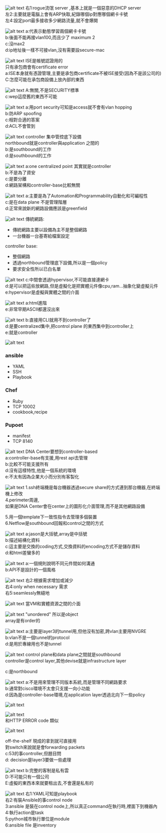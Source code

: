 ![alt text](image-63.png)
右1:rogue流氓 server ,基本上就是一個惡意的DHCP server   
左2:主要就是電腦上會有ARP快取,紀錄哪個ip對應哪個網卡卡號  
左4:設定port最多接收多少網路流量,就不會爆開  
























![alt text](image-64.png)
a:代表示動態學習兩個網卡卡號  
b:後面不能再接vlan100,而且少了 maximum 2  
c:沒max2  
d:ip地址後一樣不可接vlan,沒有需要設secure-mac   



























![alt text](image-65.png)
ISE是帳號認證用的  
只有承包商會有certificate error  
a:ISE本身就有憑證管理,主要是承包商certificate不被ISE接受(因為不是該公司的)  
C:怎麼可能在承包商設備上放內部的東西  
























![alt text](image-66.png)
A:無關,不是SECURITY標準  
c:wep這麼舊的東西不可能  



































![alt text](image-67.png)
a:用port security可知是access就不會有vlan hopping    
b:防ARP spoofing   
c:相對合適的答案  
d:ACL不會管到  
























![alt text](image-68.png)
controller 集中管控底下設備  
northbound就是controller與application 之間的   
b:是southbound的工作  
d:是southbound的工作  




























![alt text](image-69.png)
a:one centralized point 其實就是controller  
b:不是為了資安   
c:是要分離   
d:網路架構和controller-base比較無關   





















![alt text](image-70.png)
a:主要是為了Automation和Programmability自動化和可編程性   
c:是在data plane 不是管理階層  
d:正常來說新的網路設備應該是greenfield  
























![alt text](image-71.png)
傳統網路:
+ 傳統網路主要以設備為主不是整個網路  
+ 一台機器一台基寄給檔案設定  

controller base:  
+ 整個網路 
+ 透過northbound管理底下設備,所以是一個policy  
+ 要求安全性所以已白名單  























![alt text](image.png)
c:中間會透過hypervisor,不可能直接連網卡   
d:是可以把這些放網路,但是虛擬化是把實體元件像cpu,ram...抽象化變虛擬元件      
e:hypervisor是虛擬與實體之間的介面   




























![alt text](image-1.png)
a:html進階  
e:非常早期ASCII都還沒出來  


























![alt text](image-2.png)
b:直接用CLI就用不到controller了  
d:是要centralized集中,把control plane 的東西集中到controller上  
e:就是controller  





















![alt text](image-3.png)
### ansible  
+ YAML  
+ SSH  
+ Playbook  
### Chef  
+ Ruby  
+ TCP 10002  
+ cookbook,recipe      

### Pupoet 
+ manifest  
+ TCP 8140

























![alt text](image-4.png)
DNA Center要想到controller-based  
a:controller-base有支援,用rest api去管理  
b:比較不可能支援所有  
d:沒有這樣特性,他是一個系統的環境  
e:不太有因為企業大小而分別有客製化  



























![alt text](image-5.png)
1.ssh終端機是每台機器透過secure share的方式連到那台機器,在終端機上修改  
4.perimeter周邊,  
如果是DNA Center會在center上的圖形化介面管理,而不是其他網路設備  

5.用一個template下一致性指令去管理多個裝置  
6.Netflow是southbound回報和control之間的方式  























![alt text](image-6.png)
a:jason是大括號,array是中括號  
b:描述結構化資料  
c:這主要是交換的coding方式,交換資料的encoding方式不是儲存資料  
d:和html差蠻多的    




















![alt text](image-7.png)
a:一個規則說明不同元件間如何溝通  
b:API不是設計的一個風格   
























![alt text](image-8.png)
右2:根據需求增加或減少  
右4:only when necessary 需求  
右5:seamlessly無縫地  


















![alt text](image-9.png)
當VM和實體資源之間的介面  

























![alt text](image-10.png)
"unordered" 所以是object   
array是有order的  

















![alt text](image-11.png)
a:主要是layer3的tunnel用,但他沒有加密,跨vlan主要用NVGRE      
b:vlan不是一個tunnel的protocol  
d:是用於專線用也不是tunnel  


























![alt text](image-12.png)
control plane和data plane之間就是southbound  
controller是control layer,其他devise就是infrastructure layer  

c:是northbound  



















![alt text](image-14.png)
a:不是用來管理不同版本系統,而是管理不同網路要求  
b:通常對cisco環境不太會只支援一向小功能  
d:因為是controller-base環境,在application layer透過北向下一些policy  

























![alt text](image-13.png)























![alt text](image-15.png)  
和HTTP ERROR code 類似  






















![alt text](image-16.png)
























off-the-shelf 現成的拿到就可直接用  
對switch來說就是會forwarding packets  
c:53的事controller,但題目問  
d: decision是layer3要做一些處理  
















![alt text](image-20.png)
b:完整的客制是私有雲   
D:不可能只有一個公司   
E:虛擬的東西本來就要租出去,不會還是私有的
 



























![alt text](image-21.png)
右1:YAML可知是playbook  
右2:有裝Ansible的事control node  
3:ansible 是裝在control node上,所以真正command在執行時,裡面下到機器內   
4:執行action是task  
5:python城市執行單位是module  
6:ansible file 是inventory    


























